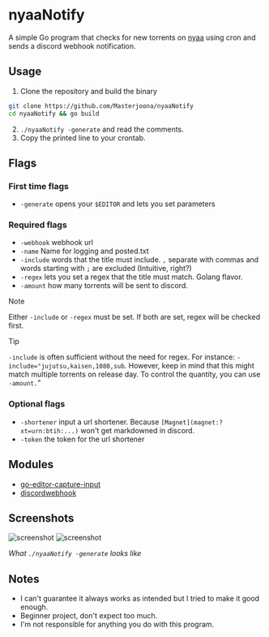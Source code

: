 # nyaaNotify

A simple Go program that checks for new torrents on [nyaa](https://nyaa.si) using cron and sends a discord webhook notification.

## Usage
1. Clone the repository and build the binary

```sh
git clone https://github.com/Masterjoona/nyaaNotify
cd nyaaNotify && go build
```

2. `./nyaaNotify -generate` and read the comments.
3. Copy the printed line to your crontab.

## Flags
### First time flags
- `-generate` opens your `$EDITOR` and lets you set parameters
### Required flags
- `-webhook` webhook url
- `-name` Name for logging and posted.txt
- `-include` words that the title must include. `,` separate with commas and words starting with `;` are excluded (Intuitive, right?)
- `-regex` lets you set a regex that the title must match. Golang flavor.
- `-amount` how many torrents will be sent to discord.
> [!NOTE]  
> Either `-include` or `-regex` must be set. If both are set, regex will be checked first.

> [!TIP]
> `-include` is often sufficient without the need for regex. For instance: `-include="jujutsu,kaisen,1080,sub`. However, keep in mind that this might match multiple torrents on release day. To control the quantity, you can use `-amount.`"
### Optional flags
- `-shortener` input a url shortener. Because `[Magnet](magnet:?xt=urn:btih:...)` won't get markdowned in discord.
- `-token` the token for the url shortener

## Modules
- [go-editor-capture-input](https://github.com/halkyon/go-editor-capture-input)
- [discordwebhook](https://github.com/gtuk/discordwebhook)

## Screenshots
![screenshot](https://bin.masterjoona.dev/u/DaNTbR.png)
![screenshot](https://bin.masterjoona.dev/u/L7Zw6K.png)

*What `./nyaaNotify -generate` looks like*

## Notes
- I can't guarantee it always works as intended but I tried to make it good enough.
- Beginner project, don't expect too much.
- I'm not responsible for anything you do with this program.

